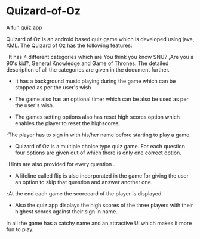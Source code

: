 # Quizard-of-Oz
A fun quiz app

Quizard of Oz is an android based quiz game which is developed
using java, XML. The Quizard of Oz has the following features:

-It has 4 different categories which are You think you know SNU? ,Are
you a 90's kid?, General Knowledge and Game of Thrones. The detailed
description of all the categories are given in the document further.

- It has a background music playing during the game which can be stopped
as per the user's wish

- The game also has an optional timer which can be also be used as per the
user's wish.

- The games setting options also has reset high scores option which
enables the player to reset the highscores.

-The player has to sign in with his/her name before starting to play a
game.

- Quizard of Oz is a multiple choice type quiz game. For each question
four options are given out of which there is only one correct option.

-Hints are also provided for every question .

- A lifeline called flip is also incorporated in the game for giving the user
an option to skip that question and answer another one.

-At the end each game the scorecard of the player is displayed.

- Also the quiz app displays the high scores of the three players with their
highest scores against their sign in name.

In all the game has a catchy name and an attractive UI which makes it
more fun to play.


